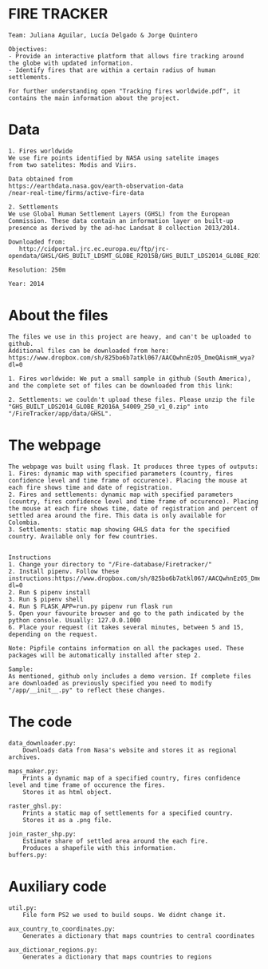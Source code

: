# FIRE TRACKER

	Team: Juliana Aguilar, Lucía Delgado & Jorge Quintero

	Objectives: 
	- Provide an interactive platform that allows fire tracking around
	the globe with updated information.
	- Identify fires that are within a certain radius of human
	settlements.

	For further understanding open "Tracking fires worldwide.pdf", it contains the main information about the project.  

# Data
	1. Fires worldwide
	We use fire points identified by NASA using satelite images
	from two satelites: Modis and Viirs.

	Data obtained from 
	https://earthdata.nasa.gov/earth-observation-data
	/near-real-time/firms/active-fire-data
	
	2. Settlements
	We use Global Human Settlement Layers (GHSL) from the European Commission. These data contain an information layer on built-up 
	presence as derived by the ad-hoc Landsat 8 collection 2013/2014. 

	Downloaded from: 
	   http://cidportal.jrc.ec.europa.eu/ftp/jrc-opendata/GHSL/GHS_BUILT_LDSMT_GLOBE_R2015B/GHS_BUILT_LDS2014_GLOBE_R2016A_54009_250/

	Resolution: 250m

	Year: 2014


# About the files
	The files we use in this project are heavy, and can't be uploaded to github.
	Additional files can be downloaded from here: https://www.dropbox.com/sh/825bo6b7atkl067/AACQwhnEzO5_DmeQAismH_wya?dl=0

	1. Fires worldwide: We put a small sample in github (South America), and the complete set of files can be downloaded from this link:
	 
	2. Settlements: we couldn't upload these files. Please unzip the file "GHS_BUILT_LDS2014_GLOBE_R2016A_54009_250_v1_0.zip" into "/FireTracker/app/data/GHSL".

# The webpage
	The webpage was built using flask. It produces three types of outputs:
	1. Fires: dynamic map with specified parameters (country, fires confidence level and time frame of occurence). Placing the mouse at each fire shows time and date of registration.
	2. Fires and settlements: dynamic map with specified parameters (country, fires confidence level and time frame of occurence). Placing the mouse at each fire shows time, date of registration and percent of settled area around the fire. This data is only available for Colombia.
	3. Settlements: static map showing GHLS data for the specified country. Available only for few countries.
	
	
	Instructions
	1. Change your directory to "/Fire-database/Firetracker/" 
	2. Install pipenv. Follow these instructions:https://www.dropbox.com/sh/825bo6b7atkl067/AACQwhnEzO5_DmeQAismH_wya?dl=0 
	2. Run $ pipenv install
	3. Run $ pipenv shell
	4. Run $ FLASK_APP=run.py pipenv run flask run
	5. Open your favourite browser and go to the path indicated by the python console. Usually: 127.0.0.1000
	6. Place your request (it takes several minutes, between 5 and 15, depending on the request.

	Note: Pipfile contains information on all the packages used. These packages will be automatically installed after step 2. 
	
	Sample: 
	As mentioned, github only includes a demo version. If complete files are downloaded as previously specified you need to modify "/app/__init__.py" to reflect these changes.

# The code

	data_downloader.py:
		Downloads data from Nasa's website and stores it as regional archives.

	maps_maker.py: 
		Prints a dynamic map of a specified country, fires confidence level and time frame of occurence the fires. 
		Stores it as html object.
	
	raster_ghsl.py:
		Prints a static map of settlements for a specified country.
		Stores it as a .png file.
	
	join_raster_shp.py:
		Estimate share of settled area around the each fire.
		Produces a shapefile with this information.
	buffers.py:
		
		

# Auxiliary code

	util.py: 
		File form PS2 we used to build soups. We didnt change it.

	aux_country_to_coordinates.py:
		Generates a dictionary that maps countries to central coordinates
	
	aux_dictionar_regions.py:
		Generates a dictionary that maps countries to regions



